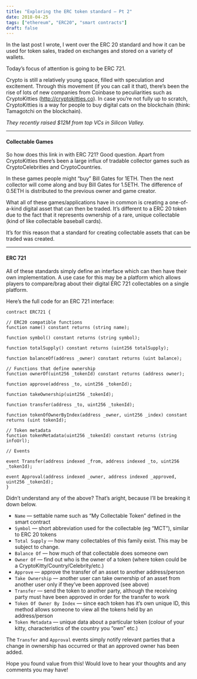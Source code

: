 ```yaml
---
title: "Exploring the ERC token standard — Pt 2"
date: 2018-04-25
tags: ["ethereum", "ERC20", "smart contracts"]
draft: false
---
```


In the last post I wrote, I went over the ERC 20 standard and how it can be used
for token sales, traded on exchanges and stored on a variety of wallets.

Today’s focus of attention is going to be ERC 721.

Crypto is still a relatively young space, filled with speculation and
excitement. Through this movement (if you can call it that), there’s been the
rise of lots of new companies from Coinbase to peculiarities such as
CryptoKitties (http://cryptokitties.co). In case you’re not fully up to scratch,
CryptoKitties is a way for people to buy digital cats on the blockchain (think:
Tamagotchi on the blockchain).

*They recently raised $12M from top VCs in Silicon Valley.*

*****

#### Collectable Games

So how does this link in with ERC 721? Good question. Apart from CryptoKitties
there’s been a large influx of tradable collector games such as
CryptoCelebrities and CryptoCountries.

In these games people might “buy” Bill Gates for 1ETH. Then the next collector
will come along and buy Bill Gates for 1.5ETH. The difference of 0.5ETH is
distributed to the previous owner and game creator.

What all of these games/applications have in common is creating a one-of-a-kind
digital asset that can then be traded. It’s different to a ERC 20 token due to
the fact that it represents ownership of a rare, unique collectable (kind of
like collectable baseball cards).

It’s for this reason that a standard for creating collectable assets that can be
traded was created.

*****

#### ERC 721

All of these standards simply define an interface which can then have their own
implementation. A use case for this may be a platform which allows players to
compare/brag about their digital ERC 721 collectables on a single platform.

Here’s the full code for an ERC 721 interface:

    contract ERC721 { 

    // ERC20 compatible functions 
    function name() constant returns (string name); 

    function symbol() constant returns (string symbol); 

    function totalSupply() constant returns (uint256 totalSupply);

    function balanceOf(address _owner) constant returns (uint balance); 

    // Functions that define ownership 
    function ownerOf(uint256 _tokenId) constant returns (address owner); 

    function approve(address _to, uint256 _tokenId);

    function takeOwnership(uint256 _tokenId); 

    function transfer(address _to, uint256 _tokenId); 

    function tokenOfOwnerByIndex(address _owner, uint256 _index) constant returns (uint tokenId); 

    // Token metadata 
    function tokenMetadata(uint256 _tokenId) constant returns (string infoUrl); 

    // Events 

    event Transfer(address indexed _from, address indexed _to, uint256 _tokenId); 

    event Approval(address indexed _owner, address indexed _approved, uint256 _tokenId);
    }

Didn’t understand any of the above? That’s aright, because I’ll be breaking it
down below.

* `Name` — settable name such as “My Collectable Token” defined in the smart
contract
* `Symbol` — short abbreviation used for the collectable (eg “MCT”), similar to
ERC 20 tokens
* `Total Supply` — how many collectables of this family exist. This may be subject
to change.
* `Balance Of` — how much of that collectable does someone own
* `Owner Of` — find out who is the owner of a token (where token could be a
CryptoKitty/Country/Celebrity/etc.)
* `Approve` — approve the transfer of an asset to another address/person
* `Take Ownership` — another user can take ownership of an asset from another user
only if they’ve been approved (see above)
* `Transfer` — send the token to another party, although the receiving party must
have been approved in order for the transfer to work
* `Token Of Owner By Index` — since each token has it’s own unique ID, this method
allows someone to view all the tokens held by an address/person
* `Token Metadata` — unique data about a particular token (colour of your kitty,
characteristics of the country you “own” etc.)

The `Transfer` and `Approval` events simply notify relevant parties that a
change in ownership has occurred or that an approved owner has been added.

Hope you found value from this! Would love to hear your thoughts and any
comments you may have!
